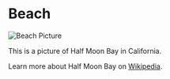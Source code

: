 <h1>Beach</h1>
<img src="uuid=C2584C67-CC6B-40E1-B15B-FACA75F093DA&library=1&type=1&mode=2&loc=true&cap=true.jpeg" alt="Beach Picture">
<p>This is a picture of Half Moon Bay in California.</p>
<p>Learn more about Half Moon Bay on 
<a href="https://en.wikipedia.org/wiki/Half_Moon_Bay,_California">Wikipedia</a>.</p>
